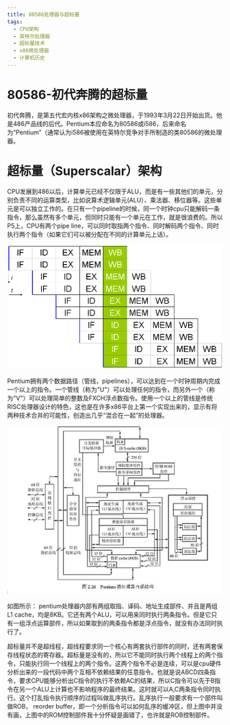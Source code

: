 ```yaml
---
title: 80586处理器与超标量
tags:
  - CPU架构
  - 英特尔处理器
  - 超标量技术
  - x86微处理器
  - 计算机历史
---
```

# 80586-初代奔腾的超标量

初代奔腾，是第五代宏内核x86架构之微处理器，于1993年3月22日开始出货。他是486产品线的后代。Pentium本应命名为80586或i586，后来命名为“Pentium”（通常认为i586被使用在英特尔竞争对手所制造的类80586的微处理器。

# 超标量（Superscalar）架构
 
CPU发展到486以后，计算单元已经不仅限于ALU，而是有一些其他们的单元，分别负责不同的运算类型，比如说算术逻辑单元(ALU）、乘法器、移位器等。这些单元是可以独立工作的。在只有一个pipeline的时候，同一个时钟cpu只能解码一条指令，那么虽然有多个单元，但同时只能有一个单元在工作，就是很浪费的。所以P5上，CPU有两个pipe line，可以同时取指两个指令、同时解码两个指令、同时执行两个指令（如果它们可以被分配在不同的计算单元上话）。

![](/assets/Superscalarpipeline.png)


Pentium拥有两个数据路径（管线，pipelines），可以达到在一个时钟周期内完成一个以上的指令。一个管线（称为"U"）可以处理任何的指令，而另外一个（称为"V"）可以处理简单的整数及FXCH浮点数指令。使用一个以上的管线是传统RISC处理器设计的特色，这也是在许多x86平台上第一个实现出来的，显示有将两种技术合并的可能性，创造出几乎“混合在一起”的处理器。


![](/assets/2-26.JPG)

如图所示：
pentium处理器内部有两组取指、译码、地址生成部件、并且是两组L1 cache，均是8KB。它还有两个ALU，可以用来同时执行两条指令。但是它只有一组浮点运算部件，所以如果取到的两条指令都是浮点指令，就没有办法同时执行了。

超标量并不是超线程，超线程要求同一个核心有两套执行部件的同时，还有两套保存线程状态的寄存器。超标量是没有的，所以它不能同时执行两个线程上的两个指令，只能执行同一个线程上的两个指令。这两个指令不必是连续，可以是cpu硬件分析出来的一段代码中两个互相不依赖结果的任意指令。也就是说ABCD四条指令，要求CPU能够分析出C指令的执行不依赖AC的结果，所以C指令可以先于B指令在另一个ALU上计算也不影响程序的最终结果。这时就可以A,C两条指令同时执行。这个打乱指令执行顺序的过程叫做乱序执行。乱序执行一般要求有一个部件叫做ROB， reorder buffer，即一个分析指令可以如何乱序的缓冲区，但上图中并没有画，上图中的ROM控制部件我十分怀疑是画错了，也许就是ROB控制部件。